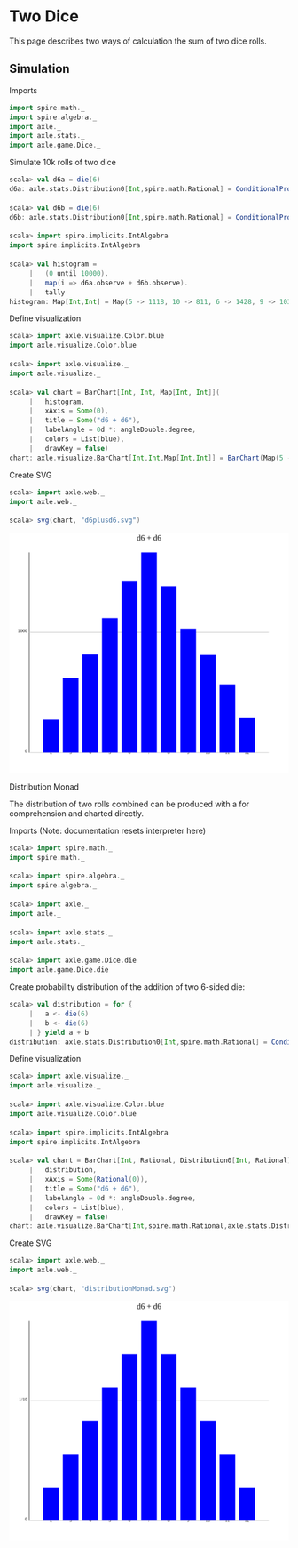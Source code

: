 
Two Dice
========

This page describes two ways of calculation the sum of two dice rolls.

Simulation
----------

Imports

```scala
import spire.math._
import spire.algebra._
import axle._
import axle.stats._
import axle.game.Dice._
```

Simulate 10k rolls of two dice

```scala
scala> val d6a = die(6)
d6a: axle.stats.Distribution0[Int,spire.math.Rational] = ConditionalProbabilityTable0(Map(5 -> 1/6, 1 -> 1/6, 6 -> 1/6, 2 -> 1/6, 3 -> 1/6, 4 -> 1/6),d6)

scala> val d6b = die(6)
d6b: axle.stats.Distribution0[Int,spire.math.Rational] = ConditionalProbabilityTable0(Map(5 -> 1/6, 1 -> 1/6, 6 -> 1/6, 2 -> 1/6, 3 -> 1/6, 4 -> 1/6),d6)

scala> import spire.implicits.IntAlgebra
import spire.implicits.IntAlgebra

scala> val histogram =
     |   (0 until 10000).
     |   map(i => d6a.observe + d6b.observe).
     |   tally
histogram: Map[Int,Int] = Map(5 -> 1118, 10 -> 811, 6 -> 1428, 9 -> 1031, 2 -> 273, 12 -> 291, 7 -> 1663, 3 -> 620, 11 -> 567, 8 -> 1382, 4 -> 816)
```

Define visualization

```scala
scala> import axle.visualize.Color.blue
import axle.visualize.Color.blue

scala> import axle.visualize._
import axle.visualize._

scala> val chart = BarChart[Int, Int, Map[Int, Int]](
     |   histogram,
     |   xAxis = Some(0),
     |   title = Some("d6 + d6"),
     |   labelAngle = 0d *: angleDouble.degree,
     |   colors = List(blue),
     |   drawKey = false)
chart: axle.visualize.BarChart[Int,Int,Map[Int,Int]] = BarChart(Map(5 -> 1118, 10 -> 811, 6 -> 1428, 9 -> 1031, 2 -> 273, 12 -> 291, 7 -> 1663, 3 -> 620, 11 -> 567, 8 -> 1382, 4 -> 816),false,700,600,50,0.8,20,50,80,Some(d6 + d6),None,Courier New,12,Palatino,20,Some(0),None,None,UnittedQuantity(0.0,UnitOfMeasurement(degree,°,Some(http://en.wikipedia.org/wiki/Degree_(angle)))),List(Color(0,0,255)))
```

Create SVG

```scala
scala> import axle.web._
import axle.web._

scala> svg(chart, "d6plusd6.svg")
```

![Observed d6 + d6](../images/d6plusd6.svg)

Distribution Monad

The distribution of two rolls combined can be produced with a for comprehension
and charted directly.

Imports (Note: documentation resets interpreter here)

```scala
scala> import spire.math._
import spire.math._

scala> import spire.algebra._
import spire.algebra._

scala> import axle._
import axle._

scala> import axle.stats._
import axle.stats._

scala> import axle.game.Dice.die
import axle.game.Dice.die
```

Create probability distribution of the addition of two 6-sided die:

```scala
scala> val distribution = for {
     |   a <- die(6)
     |   b <- die(6)
     | } yield a + b
distribution: axle.stats.Distribution0[Int,spire.math.Rational] = ConditionalProbabilityTable0(Map(5 -> 1/9, 10 -> 1/12, 6 -> 5/36, 9 -> 1/9, 2 -> 1/36, 12 -> 1/36, 7 -> 1/6, 3 -> 1/18, 11 -> 1/18, 8 -> 5/36, 4 -> 1/12),unnamed)
```

Define visualization

```scala
scala> import axle.visualize._
import axle.visualize._

scala> import axle.visualize.Color.blue
import axle.visualize.Color.blue

scala> import spire.implicits.IntAlgebra
import spire.implicits.IntAlgebra

scala> val chart = BarChart[Int, Rational, Distribution0[Int, Rational]](
     |   distribution,
     |   xAxis = Some(Rational(0)),
     |   title = Some("d6 + d6"),
     |   labelAngle = 0d *: angleDouble.degree,
     |   colors = List(blue),
     |   drawKey = false)
chart: axle.visualize.BarChart[Int,spire.math.Rational,axle.stats.Distribution0[Int,spire.math.Rational]] = BarChart(ConditionalProbabilityTable0(Map(5 -> 1/9, 10 -> 1/12, 6 -> 5/36, 9 -> 1/9, 2 -> 1/36, 12 -> 1/36, 7 -> 1/6, 3 -> 1/18, 11 -> 1/18, 8 -> 5/36, 4 -> 1/12),unnamed),false,700,600,50,0.8,20,50,80,Some(d6 + d6),None,Courier New,12,Palatino,20,Some(0),None,None,UnittedQuantity(0.0,UnitOfMeasurement(degree,°,Some(http://en.wikipedia.org/wiki/Degree_(angle)))),List(Color(0,0,255)))
```

Create SVG

```scala
scala> import axle.web._
import axle.web._

scala> svg(chart, "distributionMonad.svg")
```

![Monadic d6 + d6](../images/distributionMonad.svg)
